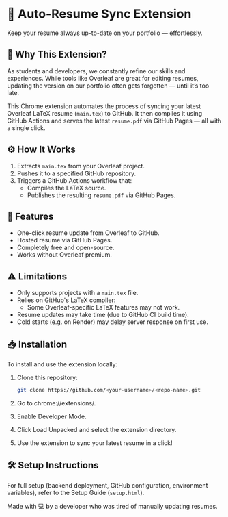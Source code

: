 # 🔄 Auto-Resume Sync Extension

Keep your resume always up-to-date on your portfolio — effortlessly.

## 📌 Why This Extension?

As students and developers, we constantly refine our skills and experiences. While tools like Overleaf are great for editing resumes, updating the version on our portfolio often gets forgotten — until it’s too late.

This Chrome extension automates the process of syncing your latest Overleaf LaTeX resume (`main.tex`) to GitHub. It then compiles it using GitHub Actions and serves the latest `resume.pdf` via GitHub Pages — all with a single click.

## ⚙️ How It Works

1. Extracts `main.tex` from your Overleaf project.
2. Pushes it to a specified GitHub repository.
3. Triggers a GitHub Actions workflow that:
   - Compiles the LaTeX source.
   - Publishes the resulting `resume.pdf` via GitHub Pages.

## 🚀 Features

- One-click resume update from Overleaf to GitHub.
- Hosted resume via GitHub Pages.
- Completely free and open-source.
- Works without Overleaf premium.

## ⚠️ Limitations

- Only supports projects with a `main.tex` file.
- Relies on GitHub's LaTeX compiler:
  - Some Overleaf-specific LaTeX features may not work.
- Resume updates may take time (due to GitHub CI build time).
- Cold starts (e.g. on Render) may delay server response on first use.

## 📥 Installation

To install and use the extension locally:

1. Clone this repository:
   ```bash
   git clone https://github.com/<your-username>/<repo-name>.git
2. Go to chrome://extensions/.

3. Enable Developer Mode.

4. Click Load Unpacked and select the extension directory.

5. Use the extension to sync your latest resume in a click!

## 🛠 Setup Instructions
For full setup (backend deployment, GitHub configuration, environment variables), refer to the Setup Guide (`setup.html`).

Made with 💻 by a developer who was tired of manually updating resumes.